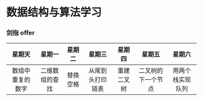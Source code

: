 # 数据结构与算法学习

### 剑指 offer

|      星期天      |     星期一     |  星期二  |      星期三      |   星期四   |       星期五       |      星期六      |
| :--------------: | :------------: | :------: | :--------------: | :--------: | :----------------: | :--------------: |
| 数组中重复的数字 | 二维数组的查找 | 替换空格 | 从尾到头打印链表 | 重建二叉树 | 二叉树的下一个节点 | 用两个栈实现队列 |
